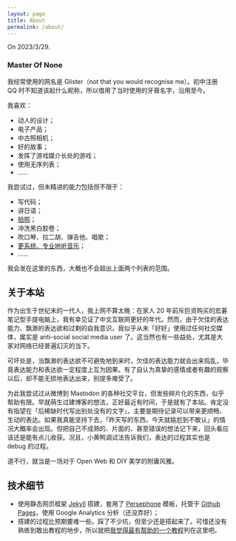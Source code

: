 ```yaml
---
layout: page
title: About
permalink: /about/
---
```

On 2023/3/29.

### Master Of None

我经常使用的网名是 Glister（not that you would recognise me）。初中注册 QQ 时不知道该起什么昵称，所以借用了当时使用的牙膏名字，沿用至今。

我喜欢：

- 动人的设计；
- 电子产品；
- 中古照相机；
- 好的故事；
- 发挥了游戏媒介长处的游戏；
- 使用无序列表；
- ……

我尝试过，但未精进的能力包括但不限于：

- 写代码；
- 讲日语；
- [拍照](https://www.instagram.com/glister999/)；
- 冲洗黑白胶卷；
- 吹口琴、拉二胡、弹吉他、唱歌；
- [更系统、专业地听音乐](https://buzaichang.xyz/episodes/take-on-me)；
- ……

我会发在这里的东西，大概也不会超出上面两个列表的范围。

## 关于本站

作为出生于世纪末的一代人，我上网不算太晚：在家人 20 年前斥巨资购买的宏碁笔记型手提电脑上，我有幸见证了中文互联网更好的年代。然而，由于欠佳的表达能力、飘渺的表达欲和过剩的自我意识，我似乎从未「好好」使用过任何社交媒体，属实是 anti-social social media user 了。这当然也有一些益处，尤其是大家对网络已经普遍幻灭的当下。

可坏处是，当飘渺的表达欲不可避免地到来时，欠佳的表达能力就会出来捣乱，毕竟表达能力和表达欲一定程度上互为因果。有了自认为真挚的感情或者有趣的观察以后，却不能无损地表达出来，别提多难受了。

为此我尝试过从微博到 Mastodon 的各种社交平台，但发些碎片化的东西，似乎帮助有限。早就萌生过建博客的想法，正好最近有时间，于是就有了本站。肯定没有指望在「后稀缺时代写出别处没有的文字」，主要是期待记录可以带来更顺畅、生动的表达。如果我真能坚持下去，「昨天写的东西，今天就尴尬到不敢认」的情况大概率会出现。但把自己不成熟的、片面的、甚至错误的想法记下来，回头看应该还是能有点儿收获。况且，小黄鸭调试法告诉我们，表达的过程其实也是 debug 的过程。

道不行，就当是一场对于 Open Web 和 DIY 美学的附庸风雅。

## 技术细节

- 使用静态网页框架 [Jekyll](https://jekyllrb.com/) 搭建，套用了 [Persephone](https://github.com/erlzhang/jekyll-theme-persephone) 模板，托管于 [Github Pages](https://pages.github.com/)，使用 Google Analytics 分析（还没弄好）；
- 搭建的过程比预期要难一些。踩了不少坑，但至少还是搭起来了。可惜还没有熟练到敢出教程的地步，所以就把[我觉得最有帮助的一个教程](https://hw311.me/zh/jekyll/2019/01/21/blog-jekyll-github-pages/)列在这里吧。
